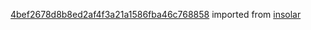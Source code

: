 [4bef2678d8b8ed2af4f3a21a1586fba46c768858](https://github.com/insolar/insolar/commit/4bef2678d8b8ed2af4f3a21a1586fba46c768858) imported from [insolar](https://github.com/insolar/insolar)
